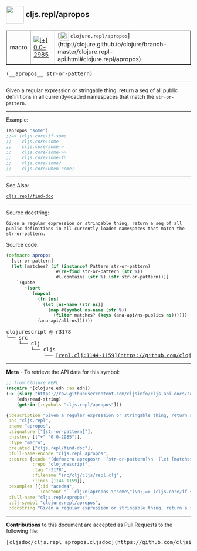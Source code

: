## <img width="48px" valign="middle" src="http://i.imgur.com/Hi20huC.png"> cljs.repl/apropos

 <table border="1">
<tr>

<td>macro</td>
<td><a href="https://github.com/cljsinfo/cljs-api-docs/tree/0.0-2985"><img valign="middle" alt="[+] 0.0-2985" src="https://img.shields.io/badge/+-0.0--2985-lightgrey.svg"></a> </td>
<td>
[<img height="24px" valign="middle" src="http://i.imgur.com/1GjPKvB.png"> <samp>clojure.repl/apropos</samp>](http://clojure.github.io/clojure/branch-master/clojure.repl-api.html#clojure.repl/apropos)
</td>
</tr>
</table>

 <samp>
(__apropos__ str-or-pattern)<br>
</samp>

---

Given a regular expression or stringable thing, return a seq of all
public definitions in all currently-loaded namespaces that match the
`str-or-pattern`.

---

Example:

```clj
(apropos "some")
;;=> (cljs.core/if-some
;;    cljs.core/some
;;    cljs.core/some->
;;    cljs.core/some->>
;;    cljs.core/some-fn
;;    cljs.core/some?
;;    cljs.core/when-some)
```

---

See Also:

[`cljs.repl/find-doc`](cljs.repl_find-doc.md)<br>

---

Source docstring:

```
Given a regular expression or stringable thing, return a seq of all
public definitions in all currently-loaded namespaces that match the
str-or-pattern.
```

Source code:

```clj
(defmacro apropos
  [str-or-pattern]
  (let [matches? (if (instance? Pattern str-or-pattern)
                   #(re-find str-or-pattern (str %))
                   #(.contains (str %) (str str-or-pattern)))]
    `(quote
       ~(sort
          (mapcat
            (fn [ns]
              (let [ns-name (str ns)]
                (map #(symbol ns-name (str %))
                  (filter matches? (keys (ana-api/ns-publics ns))))))
            (ana-api/all-ns))))))
```

 <pre>
clojurescript @ r3178
└── src
    └── clj
        └── cljs
            └── <ins>[repl.clj:1144-1159](https://github.com/clojure/clojurescript/blob/r3178/src/clj/cljs/repl.clj#L1144-L1159)</ins>
</pre>


---

__Meta__ - To retrieve the API data for this symbol:

```clj
;; from Clojure REPL
(require '[clojure.edn :as edn])
(-> (slurp "https://raw.githubusercontent.com/cljsinfo/cljs-api-docs/catalog/cljs-api.edn")
    (edn/read-string)
    (get-in [:symbols "cljs.repl/apropos"]))
```

```clj
{:description "Given a regular expression or stringable thing, return a seq of all\npublic definitions in all currently-loaded namespaces that match the\n`str-or-pattern`.",
 :ns "cljs.repl",
 :name "apropos",
 :signature ["[str-or-pattern]"],
 :history [["+" "0.0-2985"]],
 :type "macro",
 :related ["cljs.repl/find-doc"],
 :full-name-encode "cljs.repl_apropos",
 :source {:code "(defmacro apropos\n  [str-or-pattern]\n  (let [matches? (if (instance? Pattern str-or-pattern)\n                   #(re-find str-or-pattern (str %))\n                   #(.contains (str %) (str str-or-pattern)))]\n    `(quote\n       ~(sort\n          (mapcat\n            (fn [ns]\n              (let [ns-name (str ns)]\n                (map #(symbol ns-name (str %))\n                  (filter matches? (keys (ana-api/ns-publics ns))))))\n            (ana-api/all-ns))))))",
          :repo "clojurescript",
          :tag "r3178",
          :filename "src/clj/cljs/repl.clj",
          :lines [1144 1159]},
 :examples [{:id "aceda4",
             :content "```clj\n(apropos \"some\")\n;;=> (cljs.core/if-some\n;;    cljs.core/some\n;;    cljs.core/some->\n;;    cljs.core/some->>\n;;    cljs.core/some-fn\n;;    cljs.core/some?\n;;    cljs.core/when-some)\n```"}],
 :full-name "cljs.repl/apropos",
 :clj-symbol "clojure.repl/apropos",
 :docstring "Given a regular expression or stringable thing, return a seq of all\npublic definitions in all currently-loaded namespaces that match the\nstr-or-pattern."}

```

---

__Contributions__ to this document are accepted as Pull Requests to the following file:

 <pre>
[cljsdoc/cljs.repl_apropos.cljsdoc](https://github.com/cljsinfo/cljs-api-docs/blob/master/cljsdoc/cljs.repl_apropos.cljsdoc)
</pre>


